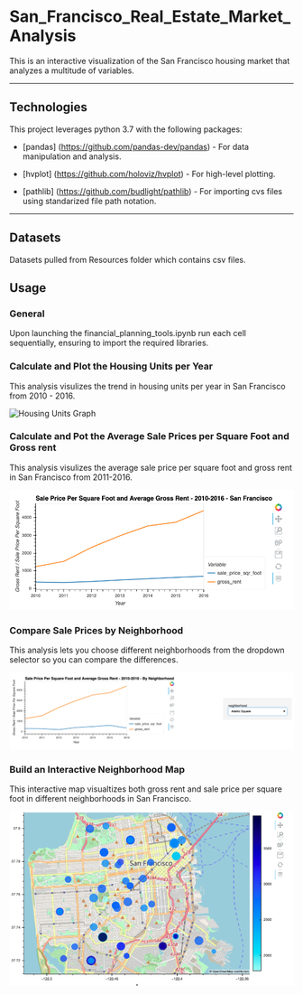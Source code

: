 # San_Francisco_Real_Estate_Market_Analysis
This is an interactive visualization of the San Francisco housing market that analyzes a multitude of variables.

---

## Technologies

This project leverages python 3.7 with the following packages:

* [pandas] (https://github.com/pandas-dev/pandas) - For data manipulation and analysis.

* [hvplot] (https://github.com/holoviz/hvplot) - For high-level plotting.

* [pathlib] (https://github.com/budlight/pathlib) - For importing cvs files using standarized file path notation.
---

## Datasets

Datasets pulled from Resources folder which contains csv files.

## Usage

### General

Upon launching the financial_planning_tools.ipynb run each cell sequentially, ensuring to import the required libraries.

### Calculate and Plot the Housing Units per Year

This analysis visulizes the trend in housing units per year in San Francisco from 2010 - 2016.

![Housing Units Graph](Images/zoomed_housing_units_by_year.png)

### Calculate and Pot the Average Sale Prices per Square Foot and Gross rent

This analysis visulizes the average sale price per square foot and gross rent in San Francisco from 2011-2016.

![Rent and Price](Images/avg-sale-px-sq-foot-gross-rent.png)

### Compare Sale Prices by Neighborhood

This analysis lets you choose different neighborhoods from the dropdown selector so you can compare the differences.

![By Neighborhood](Images/pricing-info-by-neighborhood.png)

### Build an Interactive Neighborhood Map

This interactive map visualtizes both gross rent and sale price per square foot in different neighborhoods in San Francisco.

![GEO VIEW](Images/6-4-geoviews-plot.png)

